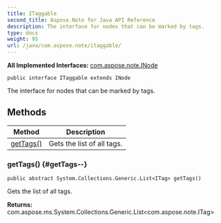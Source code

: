 ```yaml
---
title: ITaggable
second_title: Aspose.Note for Java API Reference
description: The interface for nodes that can be marked by tags.
type: docs
weight: 95
url: /java/com.aspose.note/itaggable/
---
```


**All Implemented Interfaces:**
[com.aspose.note.INode](../../com.aspose.note/inode)
```
public interface ITaggable extends INode
```

The interface for nodes that can be marked by tags.
## Methods

| Method | Description |
| --- | --- |
| [getTags()](#getTags--) | Gets the list of all tags. |
### getTags() {#getTags--}
```
public abstract System.Collections.Generic.List<ITag> getTags()
```


Gets the list of all tags.

**Returns:**
com.aspose.ms.System.Collections.Generic.List<com.aspose.note.ITag>
